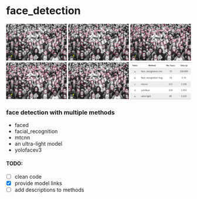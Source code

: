# face_detection
![samples](TestOutput/Picture2.png)
### face detection with multiple methods
- faced
- facial_recognition
- mtcnn
- an ultra-light model
- yolofacev3

#### TODO:
- [ ] clean code
- [X] provide model links
- [ ] add descriptions to methods
